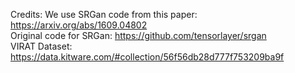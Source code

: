 Credits:
We use SRGan code from this paper: https://arxiv.org/abs/1609.04802  
Original code for SRGan: https://github.com/tensorlayer/srgan  
VIRAT Dataset: https://data.kitware.com/#collection/56f56db28d777f753209ba9f  
